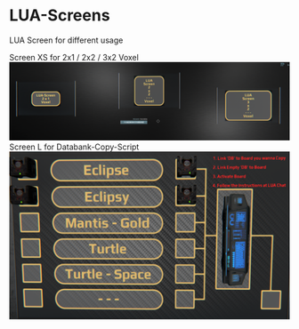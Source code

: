 # LUA-Screens
LUA Screen for different usage

Screen XS for 2x1 / 2x2 / 3x2 Voxel
![alt text](https://github.com/HadronOrganisation/LUA-Screens/blob/DU-Screens/LUA%20Screens.png?raw=true)
Screen L for Databank-Copy-Script
![alt text](https://github.com/HadronOrganisation/LUA-Screens/blob/DU-Screens/DB%20Copy%20Script.png?raw=true)
